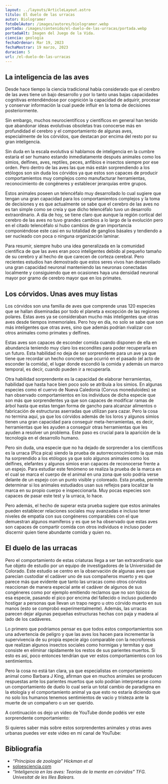 ```yaml
---
layout: ../layouts/ArticleLayout.astro
titulo: El duelo de las urracas
autor: Biologramer
fotoDelAutor: /images/autores/biologramer.webp
portada: /images/contenido/el-duelo-de-las-urracas/portada.webp
portadaAlt: Imagen del Juego de la Vida.
ciencia: geología
fechaOrdenar: Mar 19, 2023
fechaMostrar: 19 marzo, 2023
duracion: 5
url: /el-duelo-de-las-urracas
---
```


## La inteligencia de las aves

Desde hace tiempo la ciencia tradicional había considerado que el cerebro de las aves tiene un bajo desarrollo y por lo tanto unas bajas capacidades cognitivas entendiéndose por cognición la capacidad de adquirir, procesar y conservar información la cual puede influir en la toma de decisiones posteriormente.

Sin embargo, muchos neurocientíficos y científicos en general han tenido que abandonar ideas evolutivas obsoletas tras conocerse más en profundidad el cerebro y el comportamiento de algunas aves, especialmente de los córvidos, que destacan por encima del resto por su gran inteligencia.

Sin duda en la escala evolutiva si hablamos de inteligencia en la cumbre estaría el ser humano estando inmediatamente después animales como los simios, delfines, aves, reptiles, peces, anfibios e insectos siempre por ese orden. Pero dentro de las aves las que más están sorprendiendo a los etólogos son sin duda los córvidos ya que estos son capaces de producir comportamientos muy complejos como manufacturar herramientas, reconocimiento de congéneres y establecer jerarquías entre grupos.

Estos animales poseen un telencéfalo muy desarrollado lo cual sugiere que tengan una gran capacidad para los comportamientos complejos y la toma de decisiones y es que actualmente se sabe que el cerebro de las aves no es tan simple como se creía y que dicho telencéfalo tuvo un desarrollo extraordinario. A día de hoy, se tiene claro que aunque la región cortical del cerebro de las aves no tuvo grandes cambios a lo largo de la evolución pero en el citado telencéfalo si hubo cambios de gran importancia componiéndose este casi en su totalidad de ganglios básales y tendiendo a ser nucleado con poca o ninguna organización laminar.

Para resumir, siempre hubo una idea generalizada en la comunidad científica de que las aves eran poco inteligentes debido al pequeño tamaño de su cerebro y al hecho de que carecen de corteza cerebral. Pero recientes estudios han demostrado que estos seres vivos han desarrollado una gran capacidad neuronal manteniendo las neuronas conectadas localmente y consiguiendo que en ocasiones haya una densidad neuronal mayor por gramo de cerebro mayor que en los primates.

## Los córvidos. Unas aves muy listas

Los córvidos son una familia de aves que comprende unas 120 especies que se hallan diseminadas por todo el planeta a excepción de las regiones polares. Estas aves ya se consideraban mucho más inteligentes que otras aves desde tiempos inmemoriales. Pero hoy en día, no solo se sabe que son más inteligentes que otras aves, sino que además podrían rivalizar con otros animales como primates y delfines.

Estas aves son capaces de esconder comida cuando disponen de ella en abundancia teniendo muy claro los escondites para poder recuperarla en un futuro. Esta habilidad no deja de ser sorprendente para un ave ya que tiene que recordar un hecho concreto que ocurrió en el pasado (el acto de esconder la comida), el lugar donde escondió la comida y además un marco temporal, es decir, cuando pueden ir a recuperarla.

Otra habilidad sorprendente es la capacidad de elaborar herramientas, habilidad que hasta hace bien poco solo se atribuía a los simios. En algunas especies como el cuervo de Nueva Caledonia (Corvus moneduloides) se han observado comportamientos en los individuos de dicha especie que son más que sorprendentes ya que son capaces de modificar ramas de árbol hasta que estas tengan forma de gancho para alcanzar alimentos o fabricación de estructuras aserradas que utilizan para cazar. Pero la cosa no termina aquí, ya que los córvidos además de los loros y algunos simios tienen una gran capacidad para conseguir meta-herramientas, es decir, herramientas que les ayuden a conseguir otras herramientas que les ayuden a resolver un problema. Este paso es crucial para la aparición de la tecnología en el desarrollo humano.

Pero sin duda, una especie que no ha dejado de sorprender a los científicos es la urraca (Pica pica) siendo la prueba de autorreconocimiento la que más ha sorprendido a los etólogos ya que solo algunos animales como los delfines, elefantes y algunos simios eran capaces de reconocerse frente a un espejo. Para estudiar este fenómeno se realiza la prueba de la marca en el cual se marca el cuerpo de el animal en una zona que solo podría verse delante de un espejo con un punto visible y coloreado. Esta prueba, permite determinar si los animales estudiados usan sus reflejos para localizar la marca en su propio cuerpo e inspeccionarla. Muy pocas especies son capaces de pasar este test y la urraca, lo hace.

Pero además, el hecho de superar esta prueba sugiere que estos animales pueden establecer relaciones sociales muy avanzadas e incluso tener niveles de empatía con sus congéneres comparables con el que demuestran algunos mamíferos y es que se ha observado que estas aves son capaces de compartir comida con otros individuos e incluso poder discernir quien tiene abundante comida y quien no.

## El duelo de las urracas

Pero el comportamiento de estas criaturas llega a ser tan extraordinario que fue objeto de estudio por un equipo de investigadores de la Universidad de Colorado. Este estudio se centro en la observación de algunas aves que parecían custodiar el cadáver uno de sus compañeros muerto y es que parece más que evidente que tanto las urracas como otros córvidos reaccionan de manera especial ante el cadáver de algunos de sus congéneres como por ejemplo emitiendo reclamos que no son típicos de esa especie, pasando el pico por encima del fallecido o incluso pudiendo hostigar a personas que llevan un trapo negro u otro córvido muerto en sus manos (esto se comprobó experimentalmente). Además, las urracas parecen dejar algunas pequeñas estructuras hechas con paja y madera al lado de los cadáveres.

Lo primero que podríamos pensar es que todos estos comportamientos son una advertencia de peligro y que las aves los hacen para incrementar la supervivencia de su propia especie algo comparable con la necroforesis que realizan algunos insectos sociales como hormigas y termitas y que consiste en eliminar rápidamente los restos de sus parientes muertos. Si esto es así, poco entonces tendrían que ver estos comportamientos con los sentimientos.

Pero la cosa no está tan clara, ya que especialistas en comportamiento animal como Barbara J King, afirman que en muchos animales se producen respuestas ante los parientes muertos que solo podrían interpretarse como un comportamiento de duelo lo cual sería un total cambio de paradigma en la etología y el comportamiento animal ya que esto no estaría diciendo que no solo los humanos tenemos sentimientos de vacío y tristeza ante la muerte de un compañero o un ser querido.

A continuación os dejo un video de YouTube donde podéis ver este sorprendente comportamiento:

Si quieres saber más sobre estos sorprendentes animales y otras aves urbanas puedes ver este video en mi canal de YouTube:

## Bibliografía

- *“Principios de zoología” Hickman et al*
- [soloesciencia.com](soloesciencia.com)
- *“Inteligencia en las aves: Teorías de la mente en córvidos” TFG. Univesitat de les Illes Balears.*